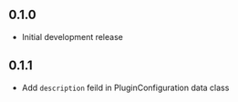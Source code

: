 ## 0.1.0

* Initial development release

## 0.1.1

* Add `description` feild in PluginConfiguration data class